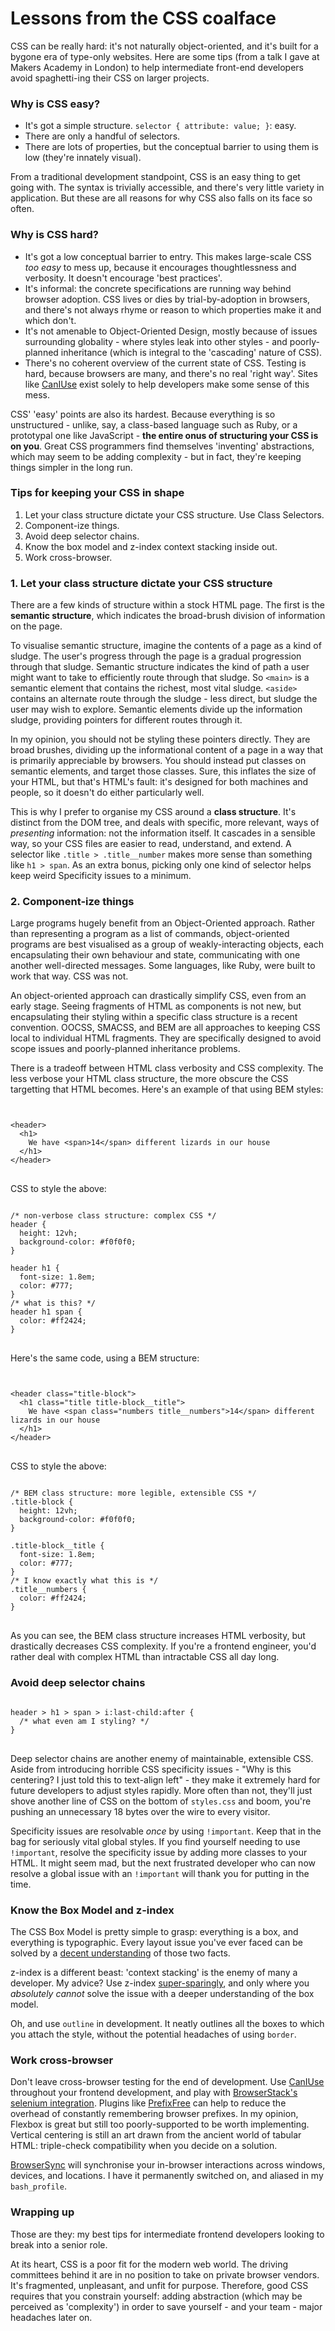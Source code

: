 # Lessons from the CSS coalface

CSS can be really hard: it's not naturally object-oriented, and it's built for a bygone era of type-only websites. Here are some tips (from a talk I gave at Makers Academy in London) to help intermediate front-end developers avoid spaghetti-ing their CSS on larger projects.

### Why is CSS easy?

- It's got a simple structure. `selector { attribute: value; }`: easy.
- There are only a handful of selectors.
- There are lots of properties, but the conceptual barrier to using them is low (they're innately visual).

From a traditional development standpoint, CSS is an easy thing to get going with. The syntax is trivially accessible, and there's very little variety in application. But these are all reasons for why CSS also falls on its face so often.

### Why is CSS hard?

- It's got a low conceptual barrier to entry. This makes large-scale CSS _too easy_ to mess up, because it encourages thoughtlessness and verbosity. It doesn't encourage 'best practices'.
- It's informal: the concrete specifications are running way behind browser adoption. CSS lives or dies by trial-by-adoption in browsers, and there's not always rhyme or reason to which properties make it and which don't.
- It's not amenable to Object-Oriented Design, mostly because of issues surrounding globality - where styles leak into other styles - and poorly-planned inheritance (which is integral to the 'cascading' nature of CSS).
- There's no coherent overview of the current state of CSS. Testing is hard, because browsers are many, and there's no real 'right way'. Sites like [CanIUse](http://caniuse.com) exist solely to help developers make some sense of this mess.

CSS' 'easy' points are also its hardest. Because everything is so unstructured - unlike, say, a class-based language such as Ruby, or a prototypal one like JavaScript - **the entire onus of structuring your CSS is on you**. Great CSS programmers find themselves 'inventing' abstractions, which may seem to be adding complexity - but in fact, they're keeping things simpler in the long run.

### Tips for keeping your CSS in shape

1. Let your class structure dictate your CSS structure. Use Class Selectors.
2. Component-ize things.
3. Avoid deep selector chains.
4. Know the box model and z-index context stacking inside out.
5. Work cross-browser.

### 1. Let your class structure dictate your CSS structure

There are a few kinds of structure within a stock HTML page. The first is the **semantic structure**, which indicates the broad-brush division of information on the page. 

To visualise semantic structure, imagine the contents of a page as a kind of sludge. The user's progress through the page is a gradual progression through that sludge. Semantic structure indicates the kind of path a user might want to take to efficiently route through that sludge. So `<main>` is a semantic element that contains the richest, most vital sludge. `<aside>` contains an alternate route through the sludge - less direct, but sludge the user may wish to explore. Semantic elements divide up the information sludge, providing pointers for different routes through it.

In my opinion, you should not be styling these pointers directly. They are broad brushes, dividing up the informational content of a page in a way that is primarily appreciable by browsers. You should instead put classes on semantic elements, and target those classes. Sure, this inflates the size of your HTML, but that's HTML's fault: it's designed for both machines and people, so it doesn't do either particularly well.

This is why I prefer to organise my CSS around a **class structure**. It's distinct from the DOM tree, and deals with specific, more relevant, ways of _presenting_ information: not the information itself. It cascades in a sensible way, so your CSS files are easier to read, understand, and extend. A selector like `.title > .title__number` makes more sense than something like `h1 > span`. As an extra bonus, picking only one kind of selector helps keep weird Specificity issues to a minimum.

### 2. Component-ize things

Large programs hugely benefit from an Object-Oriented approach. Rather than representing a program as a list of commands, object-oriented programs are best visualised as a group of weakly-interacting objects, each encapsulating their own behaviour and state, communicating with one another well-directed messages. Some languages, like Ruby, were built to work that way. CSS was not.

An object-oriented approach can drastically simplify CSS, even from an early stage. Seeing fragments of HTML as components is not new, but encapsulating their styling within a specific class structure is a recent convention. OOCSS, SMACSS, and BEM are all approaches to keeping CSS local to individual HTML fragments. They are specifically designed to avoid scope issues and poorly-planned inheritance problems.

There is a tradeoff between HTML class verbosity and CSS complexity. The less verbose your HTML class structure, the more obscure the CSS targetting that HTML becomes. Here's an example of that using BEM styles:

<pre>
<code>
<!-- non-verbose class structure: simple HTML -->
&lt;header&gt;
  &lt;h1&gt;
    We have &lt;span&gt;14&lt;/span&gt; different lizards in our house
  &lt;/h1&gt;
&lt;/header&gt;
</code>
</pre>

CSS to style the above:

<pre>
<code>
/* non-verbose class structure: complex CSS */
header {
  height: 12vh;
  background-color: #f0f0f0;
}

header h1 {
  font-size: 1.8em;
  color: #777;
}
/* what is this? */
header h1 span {
  color: #ff2424;
}
</code>
</pre>

Here's the same code, using a BEM structure:

<pre>
<code>
<!-- BEM class structure: more verbose HTML -->
&lt;header class="title-block"&gt;
  &lt;h1 class="title title-block__title"&gt;
    We have &lt;span class="numbers title__numbers"&gt;14&lt;/span&gt; different lizards in our house
  &lt;/h1&gt;
&lt;/header&gt;
</code>
</pre>

CSS to style the above:

<pre>
<code>
/* BEM class structure: more legible, extensible CSS */
.title-block {
  height: 12vh;
  background-color: #f0f0f0;
}

.title-block__title {
  font-size: 1.8em;
  color: #777;
}
/* I know exactly what this is */
.title__numbers {
  color: #ff2424;
}
</code>
</pre>

As you can see, the BEM class structure increases HTML verbosity, but drastically decreases CSS complexity. If you're a frontend engineer, you'd rather deal with complex HTML than intractable CSS all day long.

### Avoid deep selector chains

<pre>
<code>
header > h1 > span > i:last-child:after { 
  /* what even am I styling? */
}
</code>
</pre>

Deep selector chains are another enemy of maintainable, extensible CSS. Aside from introducing horrible CSS specificity issues - "Why is this centering? I just told this to text-align left" - they make it extremely hard for future developers to adjust styles rapidly. More often than not, they'll just shove another line of CSS on the bottom of `styles.css` and boom, you're pushing an unnecessary 18 bytes over the wire to every visitor.

Specificity issues are resolvable _once_ by using `!important`. Keep that in the bag for seriously vital global styles. If you find yourself needing to use `!important`, resolve the specificity issue by adding more classes to your HTML. It might seem mad, but the next frustrated developer who can now resolve a global issue with an `!important` will thank you for putting in the time.

### Know the Box Model and z-index

The CSS Box Model is pretty simple to grasp: everything is a box, and everything is typographic. Every layout issue you've ever faced can be solved by a [decent understanding](https://css-tricks.com/the-css-box-model/) of those two facts.

z-index is a different beast: 'context stacking' is the enemy of many a developer. My advice? Use z-index [super-sparingly](http://philipwalton.com/articles/what-no-one-told-you-about-z-index/), and only where you _absolutely cannot_ solve the issue with a deeper understanding of the box model.

Oh, and use `outline` in development. It neatly outlines all the boxes to which you attach the style, without the potential headaches of using `border`.

### Work cross-browser

Don't leave cross-browser testing for the end of development. Use [CanIUse](http://caniuse.com) throughout your frontend development, and play with [BrowserStack's selenium integration](https://www.browserstack.com/automate). Plugins like [PrefixFree](http://leaverou.github.io/prefixfree/) can help to reduce the overhead of constantly remembering browser prefixes. In my opinion, Flexbox is great but still too poorly-supported to be worth implementing. Vertical centering is still an art drawn from the ancient world of tabular HTML: triple-check compatibility when you decide on a solution.

[BrowserSync](http://www.browsersync.io/) will synchronise your in-browser interactions across windows, devices, and locations. I have it permanently switched on, and aliased in my `bash_profile`.

### Wrapping up

Those are they: my best tips for intermediate frontend developers looking to break into a senior role. 

At its heart, CSS is a poor fit for the modern web world. The driving committees behind it are in no position to take on private browser vendors. It's fragmented, unpleasant, and unfit for purpose. Therefore, good CSS requires that you constrain yourself: adding abstraction (which may be perceived as 'complexity') in order to save yourself - and your team - major headaches later on.
